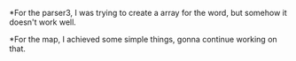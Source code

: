 *For the parser3, I was trying to create a array for the word, but somehow it doesn't work well.

*For the map, I achieved some simple things, gonna continue working on that.
